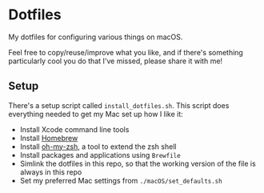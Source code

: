 # Dotfiles

My dotfiles for configuring various things on macOS.

Feel free to copy/reuse/improve what you like, and if there's something particularly cool you do that I've missed, please share it with me!

## Setup

There's a setup script called `install_dotfiles.sh`. This script does everything needed to get my Mac set up how I like it:
- Install Xcode command line tools
- Install [Homebrew](https://brew.sh)
- Install [oh-my-zsh](https://ohmyz.sh), a tool to extend the zsh shell
- Install packages and applications using `Brewfile`
- Simlink the dotfiles in this repo, so that the working version of the file is always in this repo
- Set my preferred Mac settings from `./macOS/set_defaults.sh`

